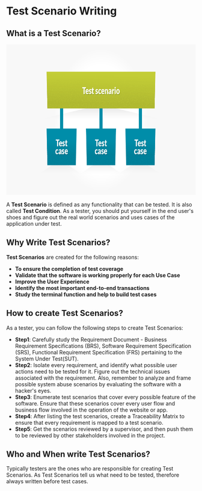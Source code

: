 # Test Scenario Writing 
## What is a Test Scenario?
<img src="https://github.com/ELMehdiNaor/The-Complete-2022-Software-Testing-Bootcamp/blob/main/2-Test%20Scenario%20Writing%20%5BBeginner%5D/Images/test_scenario.png" width="600" height="400"> 

A **Test Scenario** is defined as any functionality that can be tested. It is also called **Test Condition**. As a tester, you should put yourself in the end user's shoes and figure out the real world scenarios and uses cases of the application under test.
## Why Write Test Scenarios?
**Test Scenarios** are created for the following reasons:
- **To ensure the completion of test coverage**
- **Validate that the software is working properly for each Use Case**
- **Improve the User Experience**
- **Identify the most important end-to-end transactions**
- **Study the terminal function and help to build test cases**
## How to create Test Scenarios?
As a tester, you can follow the following steps to create Test Scenarios:
- **Step1**: Carefully study the Requirement Document - Business Requirement Specifications (BRS),
             Software Requirement Specification (SRS), Functional Requirement Specification (FRS) pertaining to the                          System Under Test(SUT). 
- **Step2**: Isolate every requirement, and identify what possible user actions need to be tested for it. Figure out the                    technical issues associated with the requirement. Also, remember to analyze and frame possible system abuse                    scenarios by evaluating the software with a hacker's eyes.
- **Step3**: Enumerate test scenarios that cover every possible feature of the software. Ensure that these scenarios cover                  every user flow and business flow involved in the operation of the website or app.
- **Step4**: After listing the test scenarios, create a Traceability Matrix to ensure that every requirement is                              mapped to a test scenario.
- **Step5**:  Get the scenarios reviewed by a supervisor, and then push them to be reviewed by other 
              stakeholders involved in the project.
 ## Who and When write Test Scenarios? 
 Typically testers are the ones who are responsible for creating Test Scenarios. As Test Scenarios tell us what need to be       tested, therefore always written before test cases.
